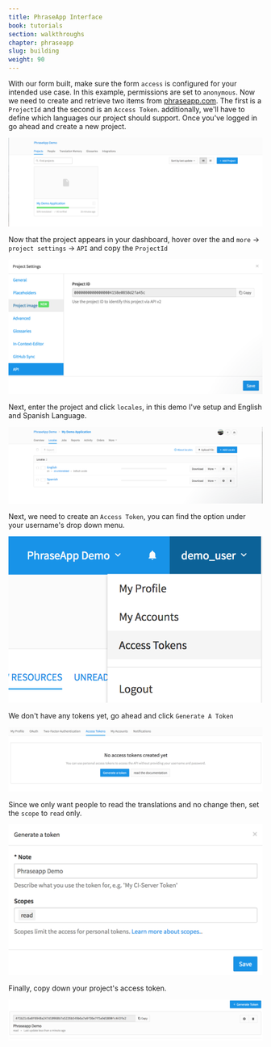 ```yaml
---
title: PhraseApp Interface
book: tutorials
section: walkthroughs
chapter: phraseapp
slug: building
weight: 90
---
```

With our form built, make sure the form `access` is configured for your intended use case. In this example, permissions 
are set to `anonymous`. Now we need to create and retrieve two items from [phraseapp.com](https://phraseapp.com/account/login).
The first is a `ProjectId` and the second is an `Access Token`. additionally, we'll have to define which languages
our project should support. Once you've logged in go ahead and create a new project. 

![Project Create](/assets/img/tutorials/walkthroughs/translations/phrase-app-1.png)

Now that the project appears in your dashboard, hover over the and `more` → `project settings` → `API` and copy
the `ProjectId`

![Project Settings](/assets/img/tutorials/walkthroughs/translations/phrase-app-2.png)

Next, enter the project and click `locales`, in this demo I've setup and English and Spanish Language.

![Project Locales](/assets/img/tutorials/walkthroughs/translations/phrase-app-3.png)

Next, we need to create an `Access Token`, you can find the option under your username's drop down menu. 

![Where is Access Token](/assets/img/tutorials/walkthroughs/translations/phrase-app-4.png)

We don't have any tokens yet, go ahead and click `Generate A Token`

![Generate an Access Token](/assets/img/tutorials/walkthroughs/translations/phrase-app-5.png)

Since we only want people to read the translations and no change then, set the `scope` to `read` only.

![Access Token Settings](/assets/img/tutorials/walkthroughs/translations/phrase-app-6.png)

Finally, copy down your project's access token. 

![The Actual Token](/assets/img/tutorials/walkthroughs/translations/phrase-app-7.png)

